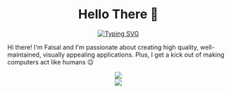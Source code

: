 <!--
**200-0K/200-0K** is a ✨ _special_ ✨ repository because its `README.md` (this file) appears on your GitHub profile.

Here are some ideas to get you started:

- 🔭 I’m currently working on ...
- 🌱 I’m currently learning ...
- 👯 I’m looking to collaborate on ...
- 🤔 I’m looking for help with ...
- 💬 Ask me about ...
- 📫 How to reach me: ...
- 😄 Pronouns: ...
- ⚡ Fun fact: ...
-->

<h1 align="center">Hello There 👋</h1>
<p align="center">
  <a href="https://git.io/typing-svg"><img src="https://readme-typing-svg.demolab.com?font=Fira%20Code&pause=1000&color=15B6F7&center=true&width=500&lines=Software+Developer;Full-Stack+Web+Developer;Mobile+App+Developer;AI%2FML%2FDL" alt="Typing SVG" />
  </a>
</p>
<p>Hi there! I'm Faisal and I'm passionate about creating high quality, well-maintained, visually appealing applications. Plus, I get a kick out of making computers act like humans 😉</p>

<!-- Stats -->
<p align="center">
  <a href="https://github.com/anuraghazra/github-readme-stats">
    <img src="https://github-readme-stats.vercel.app/api?username=200-0k&show_icons=true&theme=transparent" />
    <br>
    <img src="https://github-readme-stats.vercel.app/api/top-langs/?username=200-0k&layout=compact&theme=transparent" />  
  </a>
</p>

<!--
  <a href="https://github.com/200-0k/<name>">
    <img align="center" src="https://github-readme-stats.vercel.app/api/pin/?username=200-0k&repo=<name>" />
  </a>
-->
